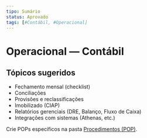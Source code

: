 ```yaml
---
tipo: Sumário
status: Aprovado
tags: [#Contábil, #Operacional]
---
```


# Operacional — Contábil

## Tópicos sugeridos
- Fechamento mensal (checklist)
- Conciliações
- Provisões e reclassificações
- Imobilizado (CIAP)
- Relatórios gerenciais (DRE, Balanço, Fluxo de Caixa)
- Integrações com sistemas (Athenas, etc.)

Crie POPs específicos na pasta [Procedimentos (POP)](../05_Procedimentos_POP/).
